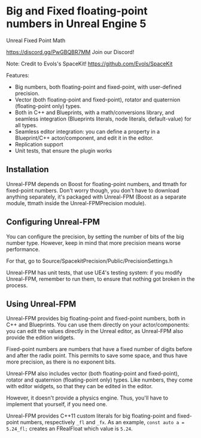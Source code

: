 
# Big and Fixed floating-point numbers in Unreal Engine 5

Unreal Fixed Point Math

https://discord.gg/PwGBQBR7MM Join our Discord!

Note: Credit to Evols's SpaceKit! https://github.com/Evols/SpaceKit

Features:

- Big numbers, both floating-point and fixed-point, with user-defined precision.
- Vector (both floating-point and fixed-point), rotator and quaternion (floating-point only) types.
- Both in C++ and Blueprints, with a math/conversions library, and seamless integration (Blueprints literals, node literals, default-value) for all types.
- Seamless editor integration: you can define a property in a Blueprint/C++ actor/component, and edit it in the editor.
- Replication support
- Unit tests, that ensure the plugin works

## Installation
Unreal-FPM depends on Boost for floating-point numbers, and ttmath for fixed-point numbers.
Don't worry though, you don't have to download anything separately, it's packaged with Unreal-FPM (Boost as a separate module, ttmath inside the Unreal-FPMPrecision module).

## Configuring Unreal-FPM

You can configure the precision, by setting the number of bits of the big number type. However, keep in mind that more precision means worse performance.

For that, go to Source/SpacekitPrecision/Public/PrecisionSettings.h

Unreal-FPM has unit tests, that use UE4's testing system: if you modify Unreal-FPM, remember to run them, to ensure that nothing got broken in the process.

## Using Unreal-FPM

Unreal-FPM provides big floating-point and fixed-point numbers, both in C++ and Blueprints.
You can use them directly on your actor/components: you can edit the values directly in the Unreal editor, as Unreal-FPM also provide the edition widgets.

Fixed-point numbers are numbers that have a fixed number of digits before and after the radix point.
This permits to save some space, and thus have more precision, as there is no exponent bits.

Unreal-FPM also includes vector (both floating-point and fixed-point), rotator and quaternion (floating-point only) types.
Like numbers, they come with editor widgets, so that they can be edited in the editor.

However, it doesn't provide a physics engine. Thus, you'll have to implement that yourself, if you need one.

Unreal-FPM provides C++11 custom literals for big floating-point and fixed-point numbers, respectively `_fl` and `_fx`. As an example, `const auto a = 5.24_fl;` creates an FRealFloat which value is `5.24`.
